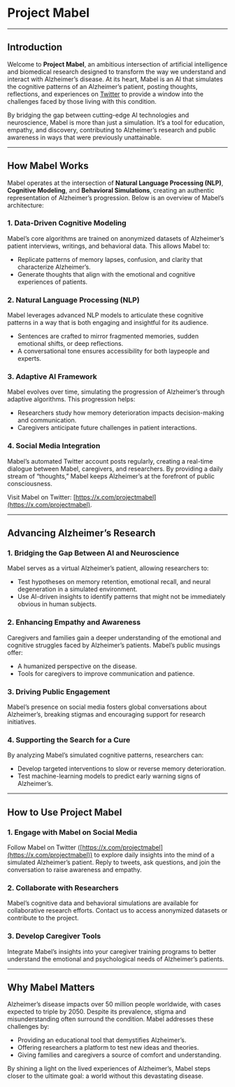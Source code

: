 # **Project Mabel**

---

## **Introduction**  
Welcome to **Project Mabel**, an ambitious intersection of artificial intelligence and biomedical research designed to transform the way we understand and interact with Alzheimer’s disease. At its heart, Mabel is an AI that simulates the cognitive patterns of an Alzheimer’s patient, posting thoughts, reflections, and experiences on [Twitter](https://x.com/projectmabel) to provide a window into the challenges faced by those living with this condition.

By bridging the gap between cutting-edge AI technologies and neuroscience, Mabel is more than just a simulation. It’s a tool for education, empathy, and discovery, contributing to Alzheimer’s research and public awareness in ways that were previously unattainable.

---

## **How Mabel Works**  

Mabel operates at the intersection of **Natural Language Processing (NLP)**, **Cognitive Modeling**, and **Behavioral Simulations**, creating an authentic representation of Alzheimer’s progression. Below is an overview of Mabel’s architecture:  

### 1. **Data-Driven Cognitive Modeling**  
Mabel’s core algorithms are trained on anonymized datasets of Alzheimer’s patient interviews, writings, and behavioral data. This allows Mabel to:  
- Replicate patterns of memory lapses, confusion, and clarity that characterize Alzheimer’s.
- Generate thoughts that align with the emotional and cognitive experiences of patients.  

### 2. **Natural Language Processing (NLP)**  
Mabel leverages advanced NLP models to articulate these cognitive patterns in a way that is both engaging and insightful for its audience.  
- Sentences are crafted to mirror fragmented memories, sudden emotional shifts, or deep reflections.  
- A conversational tone ensures accessibility for both laypeople and experts.  

### 3. **Adaptive AI Framework**  
Mabel evolves over time, simulating the progression of Alzheimer’s through adaptive algorithms. This progression helps:  
- Researchers study how memory deterioration impacts decision-making and communication.  
- Caregivers anticipate future challenges in patient interactions.  

### 4. **Social Media Integration**  
Mabel’s automated Twitter account posts regularly, creating a real-time dialogue between Mabel, caregivers, and researchers. By providing a daily stream of “thoughts,” Mabel keeps Alzheimer’s at the forefront of public consciousness.  

Visit Mabel on Twitter: [https://x.com/projectmabel](https://x.com/projectmabel).  

---

## **Advancing Alzheimer’s Research**  

### **1. Bridging the Gap Between AI and Neuroscience**  
Mabel serves as a virtual Alzheimer’s patient, allowing researchers to:  
- Test hypotheses on memory retention, emotional recall, and neural degeneration in a simulated environment.  
- Use AI-driven insights to identify patterns that might not be immediately obvious in human subjects.  

### **2. Enhancing Empathy and Awareness**  
Caregivers and families gain a deeper understanding of the emotional and cognitive struggles faced by Alzheimer’s patients. Mabel’s public musings offer:  
- A humanized perspective on the disease.  
- Tools for caregivers to improve communication and patience.  

### **3. Driving Public Engagement**  
Mabel’s presence on social media fosters global conversations about Alzheimer’s, breaking stigmas and encouraging support for research initiatives.  

### **4. Supporting the Search for a Cure**  
By analyzing Mabel’s simulated cognitive patterns, researchers can:  
- Develop targeted interventions to slow or reverse memory deterioration.  
- Test machine-learning models to predict early warning signs of Alzheimer’s.  

---

## **How to Use Project Mabel**  

### **1. Engage with Mabel on Social Media**  
Follow Mabel on Twitter ([https://x.com/projectmabel](https://x.com/projectmabel)) to explore daily insights into the mind of a simulated Alzheimer’s patient. Reply to tweets, ask questions, and join the conversation to raise awareness and empathy.  

### **2. Collaborate with Researchers**  
Mabel’s cognitive data and behavioral simulations are available for collaborative research efforts. Contact us to access anonymized datasets or contribute to the project.  

### **3. Develop Caregiver Tools**  
Integrate Mabel’s insights into your caregiver training programs to better understand the emotional and psychological needs of Alzheimer’s patients.  

---

## **Why Mabel Matters**  

Alzheimer’s disease impacts over 50 million people worldwide, with cases expected to triple by 2050. Despite its prevalence, stigma and misunderstanding often surround the condition. Mabel addresses these challenges by:  
- Providing an educational tool that demystifies Alzheimer’s.  
- Offering researchers a platform to test new ideas and theories.  
- Giving families and caregivers a source of comfort and understanding.  

By shining a light on the lived experiences of Alzheimer’s, Mabel steps closer to the ultimate goal: a world without this devastating disease.  